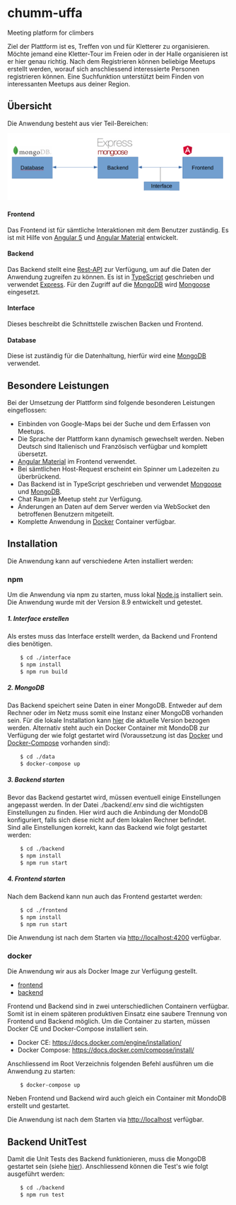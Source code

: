 # chumm-uffa
Meeting platform for climbers

Ziel der Plattform ist es, Treffen von und für Kletterer zu organisieren. Möchte jemand eine Kletter-Tour im Freien oder 
in der Halle organisieren ist er hier genau richtig. Nach dem Registrieren können beliebige Meetups erstellt werden, 
worauf sich anschliessend interessierte Personen registrieren können. Eine Suchfunktion unterstützt beim Finden
von interessanten Meetups aus deiner Region.

## Übersicht
Die Anwendung besteht aus vier Teil-Bereichen:

![Overview](./doc/Overview.png)

#### Frontend
Das Frontend ist für sämtliche Interaktionen mit dem Benutzer zuständig. Es ist mit Hilfe von [Angular 5](https://angular.io/)
und [Angular Material](https://material.angular.io/) entwickelt.      
#### Backend
Das Backend stellt eine [Rest-API](./doc/rest-api.txt) zur Verfügung, um auf die Daten der Anwendung zugreifen zu können. 
Es ist in [TypeScript](https://www.typescriptlang.org/) geschrieben und verwendet [Express](https://www.npmjs.com/package/express).
Für den Zugriff auf die [MongoDB](https://www.mongodb.com/) wird [Mongoose](http://mongoosejs.com/) eingesetzt.
#### Interface 
Dieses beschreibt die Schnittstelle zwischen Backen und Frontend.
#### Database
Diese ist zuständig für die Datenhaltung, hierfür wird eine [MongoDB](https://www.mongodb.com/) verwendet.

## Besondere Leistungen
Bei der Umsetzung der Plattform sind folgende besonderen Leistungen eingeflossen:
* Einbinden von Google-Maps bei der Suche und dem Erfassen von Meetups.
* Die Sprache der Plattform kann dynamisch gewechselt werden. Neben Deutsch sind Italienisch und Französisch verfügbar
und komplett übersetzt.
* [Angular Material](https://material.angular.io/) im Frontend verwendet.
* Bei sämtlichen Host-Request erscheint ein Spinner um Ladezeiten zu überbrückend.
* Das Backend ist in TypeScript geschrieben und verwendet [Mongoose](http://mongoosejs.com/) und [MongoDB](https://www.mongodb.com/).
* Chat Raum je Meetup steht zur Verfügung.
* Änderungen an Daten auf dem Server werden via WebSocket den betroffenen Benutzern mitgeteilt.
* Komplette Anwendung in [Docker](https://www.docker.com/) Container verfügbar.


## Installation
Die Anwendung kann auf verschiedene Arten installiert werden:
### npm
Um die Anwendung via npm zu starten, muss lokal [Node.js](https://nodejs.org/en/download/) installiert sein. Die Anwendung wurde
mit der Version 8.9 entwickelt und getestet.
##### 1. Interface erstellen
Als erstes muss das Interface erstellt werden, da Backend und Frontend dies benötigen. 
```
    $ cd ./interface
    $ npm install
    $ npm run build
```
##### 2. MongoDB
Das Backend speichert seine Daten in einer MongoDB. Entweder auf dem Rechner oder im Netz muss somit eine Instanz einer 
MongoDB vorhanden sein. Für die lokale Installation kann [hier](https://www.mongodb.com/download-center#community) die
aktuelle Version bezogen werden. Alternativ steht auch ein Docker Container mit MondoDB zur Verfügung der wie folgt gestartet
wird (Voraussetzung ist das [Docker](https://docs.docker.com/engine/installation/) und 
[Docker-Compose](https://docs.docker.com/compose/install/ ) vorhanden sind):
```
    $ cd ./data
    $ docker-compose up
```
##### 3. Backend starten
Bevor das Backend gestartet wird, müssen eventuell einige Einstellungen angepasst werden. In der Datei ./backend/.env sind
die wichtigsten Einstellungen zu finden. Hier wird auch die Anbindung der MondoDB konfiguriert, falls sich diese nicht 
auf dem lokalen Rechner befindet.  
Sind alle Einstellungen korrekt, kann das Backend wie folgt gestartet werden:
```
    $ cd ./backend
    $ npm install
    $ npm run start
```
##### 4. Frontend starten
Nach dem Backend kann nun auch das Frontend gestartet werden:
```
    $ cd ./frontend
    $ npm install
    $ npm run start
```
Die Anwendung ist nach dem Starten via [http://localhost:4200](http://localhost:4200) verfügbar. 
### docker
Die Anwendung wir aus als Docker Image zur Verfügung gestellt. 
* [frontend](https://hub.docker.com/r/pepeblack/chumm-uffa-frontend/)
* [backend](https://hub.docker.com/r/pepeblack/chumm-uffa-backend/)

Frontend und Backend sind in zwei unterschiedlichen Containern verfügbar. Somit ist in einem
späteren produktiven Einsatz eine saubere Trennung von Frontend und Backend möglich.
Um die Container zu starten, müssen Docker CE und Docker-Compose installiert sein.

* Docker CE: https://docs.docker.com/engine/installation/
* Docker Compose: https://docs.docker.com/compose/install/

Anschliessend im Root Verzeichnis folgenden Befehl ausführen um die Anwendung zu starten:
```
    $ docker-compose up
```
Neben Frontend und Backend wird auch gleich ein Container mit MondoDB erstellt und gestartet.

Die Anwendung ist nach dem Starten via [http://localhost](http://localhost) verfügbar. 

## Backend UnitTest

Damit die Unit Tests des Backend funktionieren, muss die MongoDB gestartet sein (siehe [hier](#MongoDB)). Anschliessend 
können die Test's wie folgt ausgeführt werden:
```
    $ cd ./backend
    $ npm run test
```